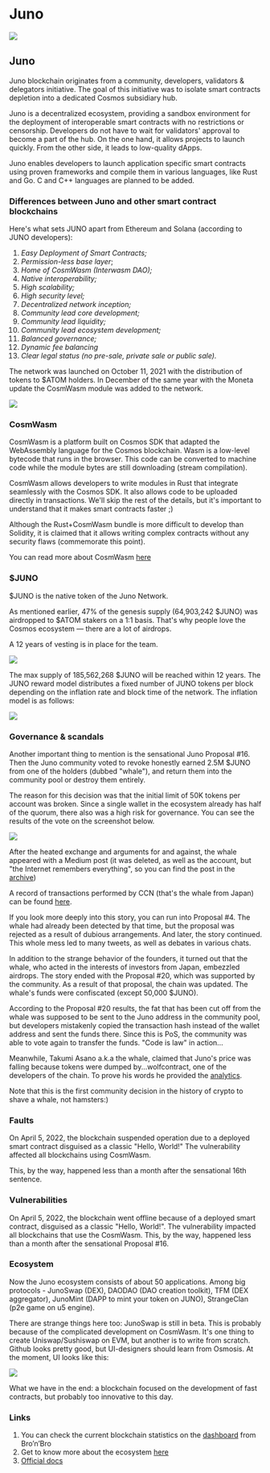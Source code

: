 # Juno

![](https://img4.teletype.in/files/f8/6c/f86cc85f-01a0-4568-a019-22c6435e9b1b.png)

## Juno <a href="#uler" id="uler"></a>

Juno blockchain originates from a community, developers, validators & delegators initiative. The goal of this initiative was to isolate smart contracts depletion into a dedicated Cosmos subsidiary hub.

Juno is a decentralized ecosystem, providing a sandbox environment for the deployment of interoperable smart contracts with no restrictions or censorship. Developers do not have to wait for validators' approval to become a part of the hub. On the one hand, it allows projects to launch quickly. From the other side, it leads to low-quality dApps.&#x20;

Juno enables developers to launch application specific smart contracts using proven frameworks and compile them in various languages, like Rust and Go. C and C++ languages are planned to be added.

### **Differences between Juno and other smart contract blockchains**

Here's what sets JUNO apart from Ethereum and Solana (according to JUNO developers):

1. _Easy Deployment of Smart Contracts;_
2. _Permission-less base layer_;
3. _Home of CosmWasm (Interwasm DAO);_
4. _Native interoperability;_
5. _High scalability;_
6. _High security level;_
7. _Decentralized network inception;_
8. _Community lead core development;_
9. _Community lead liquidity;_
10. _Community lead ecosystem development;_
11. _Balanced governance;_
12. _Dynamic fee balancing_
13. _Сlear legal status (no pre-sale, private sale or public sale)._

The network was launched on October 11, 2021 with the distribution of tokens to $ATOM holders. In December of the same year with the Moneta update the CosmWasm module was added to the network.

![](https://telegra.ph/file/edd1d4ad1a5af58ef5344.png)

### CosmWasm <a href="#cosmwasm" id="cosmwasm"></a>

CosmWasm is a platform built on Cosmos SDK that adapted the WebAssembly language for the Cosmos blockchain. Wasm is a low-level bytecode that runs in the browser. This code can be converted to machine code while the module bytes are still downloading (stream compilation).

CosmWasm allows developers to write modules in Rust that integrate seamlessly with the Cosmos SDK. It also allows code to be uploaded directly in transactions. We'll skip the rest of the details, but it's important to understand that it makes smart contracts faster ;)

Although the Rust+CosmWasm bundle is more difficult to develop than Solidity, it is claimed that it allows writing complex contracts without any security flaws (commemorate this point).&#x20;

You can read more about CosmWasm [here](https://docs.junonetwork.io/juno/home-of-cosmwasm.)

### $JUNO <a href="#token-juno" id="token-juno"></a>

$JUNO is the native token of the Juno Network.

As mentioned earlier, 47% of the genesis supply (64,903,242 $JUNO) was airdropped to $ATOM stakers on a 1:1 basis. That's why people love the Cosmos ecosystem — there are a lot of airdrops.&#x20;

A 12 years of vesting is in place for the team.&#x20;

![](https://telegra.ph/file/4f419f7d78451f7dc6292.png)

The max supply of 185,562,268 $JUNO will be reached within 12 years. The JUNO reward model distributes a fixed number of JUNO tokens per block depending on the inflation rate and block time of the network. The inflation model is as follows:

![](https://telegra.ph/file/4af0ab56dcdab1316ab4d.png)

### Governance & scandals <a href="#gavernans" id="gavernans"></a>

Another important thing to mention is the sensational Juno Proposal #16. Then the Juno community voted to revoke honestly earned 2.5M $JUNO from one of the holders (dubbed "whale"), and return them into the community pool or destroy them entirely.

The reason for this decision was that the initial limit of 50K tokens per account was broken. Since a single wallet in the ecosystem already has half of the quorum, there also was a high risk for governance. You can see the results of the vote on the screenshot below.

![](https://telegra.ph/file/b8a6d8d292416476384ab.png)

After the heated exchange and arguments for and against, the whale appeared with a Medium post (it was deleted, as well as the account, but "the Internet remembers everything", so you can find the post in the [archive](https://web.archive.org/web/20220313021752/https://medium.com/@WhaleJuno/our-statement-on-juno-prop-16-5a06b26e6cff))

A record of transactions performed by CCN (that's the whale from Japan) can be found [here](https://docs.google.com/spreadsheets/d/1McQE3Ot-QkAElou6\_Qs1TS9ZaCHeTVp0dYRAWZ7TOYM/edit#gid=0).

If you look more deeply into this story, you can run into Proposal #4. The whale had already been detected by that time, but the proposal was rejected as a result of dubious arrangements. And later, the story continued. This whole mess led to many tweets, as well as debates in various chats.

In addition to the strange behavior of the founders, it turned out that the whale, who acted in the interests of investors from Japan, embezzled airdrops. The story ended with the Proposal #20, which was supported by the community. As a result of that proposal, the chain was updated. The whale's funds were confiscated (except 50,000 $JUNO).&#x20;

According to the Proposal #20 results, the fat that has been cut off from the whale was supposed to be sent to the Juno address in the community pool, but developers mistakenly copied the transaction hash instead of the wallet address and sent the funds there. Since this is PoS, the community was able to vote again to transfer the funds. "Code is law" in action…

Meanwhile, Takumi Asano a.k.a the whale, claimed that Juno's price was falling because tokens were dumped by...wolfcontract, one of the developers of the chain. To prove his words he provided the [analytics](https://docs.google.com/spreadsheets/d/1kQYL-lu3UNJqzLArhbTAFOpFjWm5Wa7-RStS-coMuys/edit).

Note that this is the first community decision in the history of crypto to shave a whale, not hamsters:)

### Faults <a href="#uyazvimosti" id="uyazvimosti"></a>

On April 5, 2022, the blockchain suspended operation due to a deployed smart contract disguised as a classic "Hello, World!" The vulnerability affected all blockchains using CosmWasm.

This, by the way, happened less than a month after the sensational 16th sentence.

### **Vulnerabilities**

On April 5, 2022, the blockchain went offline because of a deployed smart contract, disguised as a classic "Hello, World!". The vulnerability impacted all blockchains that use the CosmWasm. This, by the way, happened less than a month after the sensational Proposal #16.

### **Ecosystem**

Now the Juno ecosystem consists of about 50 applications. Among big protocols - JunoSwap (DEX), DAODAO (DAO creation toolkit), TFM (DEX aggregator), JunoMint (DAPP to mint your token on JUNO), StrangeClan (p2e game on u5 engine).

There are strange things here too: JunoSwap is still in beta. This is probably because of the complicated development on CosmWasm. It's one thing to create Uniswap/Sushiswap on EVM, but another is to write from scratch. Github looks pretty good, but UI-designers should learn from Osmosis. At the moment, UI looks like this:

![](https://telegra.ph/file/5d2def098abd1560492d2.png)

What we have in the end: a blockchain focused on the development of fast contracts, but probably too innovative to this day.

### Links <a href="#ssylki" id="ssylki"></a>

1. You can check the current blockchain statistics on the [dashboard](https://monitor.bronbro.io/d/juno-stats/juno-stats?orgId=2\&refresh=5s) from Bro’n’Bro
2. Get to know more about the ecosystem [here](https://www.junonetwork.io/ecosystem/)
3. [Official docs](https://docs.junonetwork.io/)
